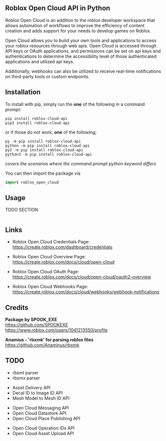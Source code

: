 
## Roblox Open Cloud API in Python

Roblox Open Cloud is an addition to the roblox developer workspace that allows automation of workflows to improve the efficiency of content creation and adds support for your needs to develop games on Roblox.

Open Cloud allows you to build your own tools and applications to access your roblox resources through web apis. Open Cloud is accessed through API keys or OAuth applications, and permissions can be set on api keys and authentications to determine the accessibility level of those authenticated applications and utilized api keys.

Additionally, webhooks can also be utilized to receive real-time notifications on third-party tools or custom endpoints.

## Installation

To install with pip, simply run the **one** of the following in a command prompt:

``pip install roblox-cloud-api``  
``pip3 install roblox-cloud-api``  

or if those do not work, **one** of the following;  

``py -m pip install roblox-cloud-api``  
``python -m pip install roblox-cloud-api``  
``py3 -m pip install roblox-cloud-api``  
``python3 -m pip install roblox-cloud-api``  

*covers the scenarios where the command prompt python keyword differs*

You can then import the package via
```py
import roblox_open_cloud
```

## Usage

TODO SECTION
```
```

## Links

- Roblox Open Cloud Credentials Page:  
https://create.roblox.com/dashboard/credentials

- Roblox Open Cloud Overview Page:  
https://create.roblox.com/docs/cloud/open-cloud

- Roblox Open Cloud OAuth Page:  
https://create.roblox.com/docs/cloud/open-cloud/oauth2-overview

- Roblox Open Cloud Webhooks Page:  
https://create.roblox.com/docs/cloud/webhooks/webhook-notifications

## Credits

**Package by SPOOK_EXE**  
https://github.com/SPOOKEXE  
https://www.roblox.com/users/1041213550/profile  

**Anamius - 'rbxmk' for parsing roblox files**  
https://github.com/Anaminus/rbxmk

## TODO
- rbxml parser
- rbxmx parser
>
- Asset Delivery API
- Decal ID to Image ID API
- Mesh Model to Mesh ID API
>
- Open Cloud Messaging API
- Open Cloud Datastore API
- Open Cloud Place Publishing API
>
- Open Cloud Operation IDs API
- Open Cloud Asset Upload API
